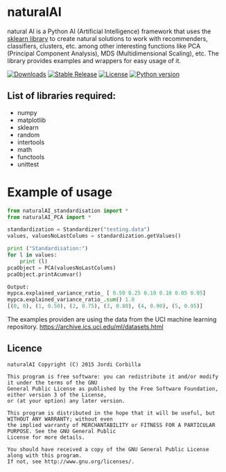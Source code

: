# naturalAI

natural AI is a Python AI (Artificial Intelligence) framework that uses the [sklearn library](http://scikit-learn.org/stable/) to create natural solutions to work with recommenders, classifiers, clusters, etc. among other interesting functions like PCA (Principal Component Analysis), MDS (Multidimensional Scaling), etc. The library provides examples and wrappers for easy usage  of it.

[![Downloads](https://img.shields.io/badge/downloads-0-blue.svg)]() [![Stable Release](https://img.shields.io/badge/version-1.0-blue.svg)]() [![License](https://img.shields.io/badge/license-GPL-blue.svg)]() [![Python version](https://img.shields.io/badge/python-3.4.2-red.svg)]()

List of libraries required:
---------------------------
- numpy
- matplotlib
- sklearn
- random
- intertools
- math
- functools
- unittest

# Example of usage
```python
from naturalAI_standardisation import *
from naturalAI_PCA import *

standardization = Standardizer("testing.data")
values, valuesNoLastColums = standardization.getValues()

print ("Standardisation:")
for l in values:
    print (l)
pcaObject = PCA(valuesNoLastColums)
pcaObject.printAcumvar()

Output:
mypca.explained_variance_ratio_ [ 0.50 0.25 0.10 0.10 0.05 0.05]
mypca.explained_variance_ratio_.sum() 1.0 
[(0, 0), (1, 0.50), (2, 0.75), (3, 0.80), (4, 0.90), (5, 0.95)]
```

The examples providen are using the data from the UCI machine learning repository. https://archive.ics.uci.edu/ml/datasets.html

**Licence**
-------

    naturalAI Copyright (C) 2015 Jordi Corbilla

    This program is free software: you can redistribute it and/or modify it under the terms of the GNU 
    General Public License as published by the Free Software Foundation, either version 3 of the License,
    or (at your option) any later version.
    
    This program is distributed in the hope that it will be useful, but WITHOUT ANY WARRANTY; without even 
    the implied warranty of MERCHANTABILITY or FITNESS FOR A PARTICULAR PURPOSE. See the GNU General Public
    License for more details.
    
    You should have received a copy of the GNU General Public License along with this program. 
    If not, see http://www.gnu.org/licenses/.
